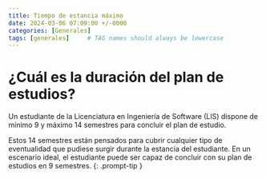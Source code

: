 ```yaml
---
title: Tiempo de estancia máximo
date: 2024-03-06 07:00:00 +/-0000
categories: [Generales]
tags: [generales]     # TAG names should always be lowercase
---
```


# ¿Cuál es la duración del plan de estudios?

Un estudiante de la Licenciatura en Ingeniería de Software (LIS) dispone de mínimo 9 y máximo 14 semestres para concluir el plan de estudio. 

Estos 14 semestres están pensados para cubrir cualquier tipo de eventualidad que pudiese surgir durante la estancia del estudiante. En un escenario ideal, el estudiante puede ser capaz de concluir con su plan de estudios en 9 semestres. {: .prompt-tip }
